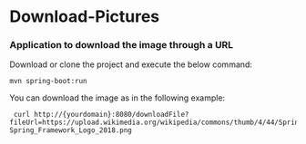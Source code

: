 # Download-Pictures

### Application to download the image through a URL ###

Download or clone the project and execute the below command:

```
mvn spring-boot:run
```

You can download the image  as in the following example:

```
 curl http://{yourdomain}:8080/downloadFile?fileUrl=https://upload.wikimedia.org/wikipedia/commons/thumb/4/44/Spring_Framework_Logo_2018.svg/1280px-Spring_Framework_Logo_2018.png
```

